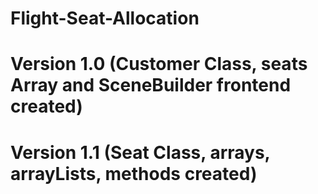 # Flight-Seat-Allocation
# Version 1.0 (Customer Class, seats Array and SceneBuilder frontend created)

# Version 1.1 (Seat Class, arrays, arrayLists, methods created)
